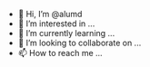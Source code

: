 - 👋 Hi, I’m @alumd
- 👀 I’m interested in ...
- 🌱 I’m currently learning ...
- 💞️ I’m looking to collaborate on ...
- 📫 How to reach me ...

<!---
alumd/alumd is a ✨ special ✨ repository because its `README.md` (this file) appears on your GitHub profile.
You can click the Preview link to take a look at your changes.
--->
